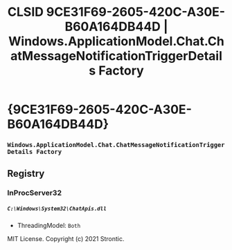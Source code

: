 ﻿---
title: "CLSID 9CE31F69-2605-420C-A30E-B60A164DB44D | Windows.ApplicationModel.Chat.ChatMessageNotificationTriggerDetails Factory"
excerpt: What is COM-Object CLSID 9CE31F69-2605-420C-A30E-B60A164DB44D?
---

# {9CE31F69-2605-420C-A30E-B60A164DB44D}

### `Windows.ApplicationModel.Chat.ChatMessageNotificationTriggerDetails Factory`

## Registry


### InProcServer32

##### `C:\Windows\System32\ChatApis.dll`
* ThreadingModel: `Both`

MIT License. Copyright (c) 2021 Strontic.


